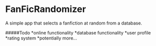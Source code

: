 # FanFicRandomizer
A simple app that selects a fanfiction at random from a database.

#####Todo
*online functionality
*database functionality
*user profile
*rating system
*potentially more...
